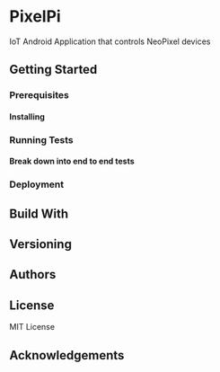 # PixelPi
IoT Android Application that controls NeoPixel devices

## Getting Started

### Prerequisites

#### Installing

### Running Tests

#### Break down into end to end tests

### Deployment

## Build With

## Versioning

## Authors

## License

MIT License

## Acknowledgements

